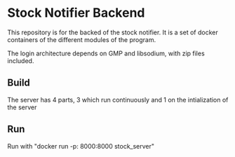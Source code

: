 # Stock Notifier Backend

This repository is for the backed of the stock notifier. It is a set of docker containers of the different modules of the program.

The login architecture depends on GMP and libsodium, with zip files included.

## Build

The server has 4 parts, 3 which run continuously and 1 on the intialization of the server

## Run
  
Run with "docker run -p: 8000:8000 stock_server"


